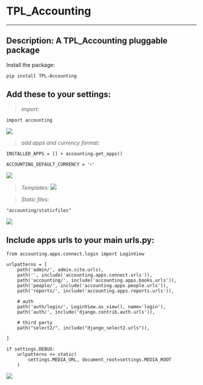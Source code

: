 # TPL_Accounting
---
Description: A TPL_Accounting pluggable package
---

Install the package:
```text
pip install TPL-Accounting
```
## Add these to your settings:
> _import:_
```text
import accounting
```
![](for_readme/import.png)
> _add apps and currency format:_
```text
INSTALLED_APPS = [] + accounting.get_apps()

ACCOUNTING_DEFAULT_CURRENCY = '৳'
```
![](for_readme/apps_currency.png)

> _Templates:_
![](for_readme/templates.png)

> _Static files:_
```text
"accounting/staticfiles"
```
![](for_readme/static.png)


## Include apps urls to your main urls.py:
```text
from accounting.apps.connect.login import LoginView

urlpatterns = [
    path('admin/', admin.site.urls),
    path('', include('accounting.apps.connect.urls')),
    path('accounting/', include('accounting.apps.books.urls')),
    path('people/', include('accounting.apps.people.urls')),
    path('reports/', include('accounting.apps.reports.urls')),

    # auth
    path('auth/login/', LoginView.as_view(), name='login'),
    path('auth/', include('django.contrib.auth.urls')),

    # third party
    path("select2/", include("django_select2.urls")),

]

if settings.DEBUG:
    urlpatterns += static(
        settings.MEDIA_URL, document_root=settings.MEDIA_ROOT
    )
```
![](for_readme/urls.png)